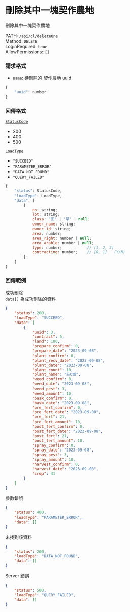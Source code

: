 # 刪除其中一塊契作農地

刪除其中一塊契作農地

PATH: `/api/cl/deleteOne`  
Method: `DELETE`  
LoginRequired: `true`  
AllowPermissions: `[]`  


### 請求格式
* `name`: 待刪除的 契作農地 uuid

```js
{
    "uuid": number
}
```


### 回傳格式
[`StatusCode`](../../types.md#statuscode)  
* 200
* 400
* 500

[`LoadType`](../../types.md#loadtype)  
* `"SUCCEED"`
* `"PARAMETER_ERROR"`
* `"DATA_NOT_FOUND"`
* `"QUERY_FAILED"`

```js
{
    "status": StatusCode,
    "loadType": LoadType,
    "data": [
        {
            no: string;
            lot: string;
            class: "田" | "旱" | null;
            owner_name: string;
            owner_id: string;
            area: number;
            area_right: number | null;
            area_arable: number | null;
            type: number;           // [1, 2, 3]
            contracting: number;    // [0, 1]   (Y/N)
        }
    ]
}
```


### 回傳範例
成功刪除  
`data[]` 為成功刪除的資料
```json
{
    "status": 200,
    "loadType": "SUCCEED",
    "data": [
        {
            "uuid": 3,
            "contract": 5,
            "land": 100,
            "prepare_confirm": 0,
            "prepare_date": "2023-09-08",
            "plant_confirm": 0,
            "plant_recv_date": "2023-09-08",
            "plant_date": "2023-09-08",
            "plant_count": 10,
            "plant_name": "莊O城",
            "weed_confirm": 0,
            "weed_date": "2023-09-08",
            "weed_pest": 3,
            "weed_amount": 10,
            "bask_confirm": 0,
            "bask_date": "2023-09-08",
            "pre_fert_confirm": 0,
            "pre_fert_date": "2023-09-08",
            "pre_fert": 21,
            "pre_fert_amount": 10,
            "post_fert_confirm": 0,
            "post_fert_date": "2023-09-08",
            "post_fert": 21,
            "post_fert_amount": 10,
            "spray_confirm": 0,
            "spray_date": "2023-09-08",
            "spray_pest": 3,
            "spray_amount": 10,
            "harvest_confirm": 0,
            "harvest_date": "2023-09-08",
            "crop": 41
        }
    ]
}
```

參數錯誤
```json
{
    "status": 400,
    "loadType": "PARAMETER_ERROR",
    "data": []
}
```

未找到該資料
```json
{
    "status": 200,
    "loadType": "DATA_NOT_FOUND",
    "data": []
}
```

Server 錯誤  
```json
{
    "status": 500,
    "loadType": "QUERY_FAILED",
    "data": []
}
```
